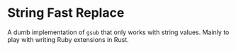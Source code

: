 # String Fast Replace

A dumb implementation of `gsub` that only works with string values. Mainly to
play with writing Ruby extensions in Rust.
